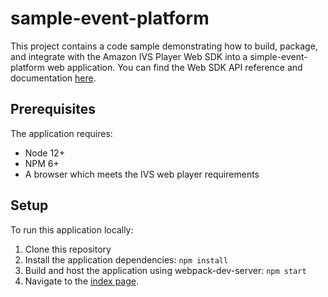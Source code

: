 # sample-event-platform

This project contains a code sample demonstrating how to build, package, and integrate with the Amazon IVS Player Web SDK into a simple-event-platform web application. You can find the Web SDK API reference and documentation [here](https://docs.aws.amazon.com/ivs/).

## Prerequisites
The application requires:
* Node 12+
* NPM 6+
* A browser which meets the IVS web player requirements

## Setup
To run this application locally:
1. Clone this repository
2. Install the application dependencies: 
`npm install`
3. Build and host the application using webpack-dev-server: 
`npm start`
4. Navigate to the [index page](http://localhost:8080/index.html).
